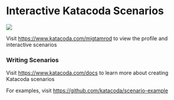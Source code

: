 # Interactive Katacoda Scenarios

[![](http://shields.katacoda.com/katacoda/migtamrod/count.svg)](https://www.katacoda.com/migtamrod "Get your profile on Katacoda.com")

Visit https://www.katacoda.com/migtamrod to view the profile and interactive scenarios

### Writing Scenarios
Visit https://www.katacoda.com/docs to learn more about creating Katacoda scenarios

For examples, visit https://github.com/katacoda/scenario-example
